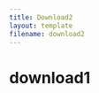 ```yaml
---
title: Download2
layout: template
filename: download2
--- 
```

<title>Download1</title>
<h1><b>download1</b></h1>